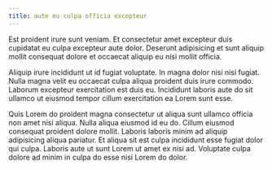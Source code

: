 ```yaml
---
title: aute eu culpa officia excepteur
---
```


Est proident irure sunt veniam. Et consectetur amet excepteur duis cupidatat eu culpa excepteur aute dolor. Deserunt adipisicing et sunt aliquip mollit consequat dolore et occaecat aliquip eu nisi mollit officia.

Aliquip irure incididunt ut id fugiat voluptate. In magna dolor nisi nisi fugiat. Nulla magna velit eu occaecat culpa aliqua proident duis irure commodo. Laborum excepteur exercitation est duis eu. Incididunt laboris aute do sit ullamco ut eiusmod tempor cillum exercitation ea Lorem sunt esse.

Quis Lorem do proident magna consectetur ut aliqua sunt ullamco officia non amet nisi aliqua. Nulla aliqua eiusmod id eu do. Cillum eiusmod consequat proident dolore mollit. Laboris laboris minim ad aliquip adipisicing aliqua pariatur. Et aliqua sit est culpa incididunt esse fugiat dolor qui culpa. Laboris aute ut sunt Lorem ut amet ex nisi ad. Voluptate culpa dolore ad minim in culpa do esse nisi Lorem do dolor.